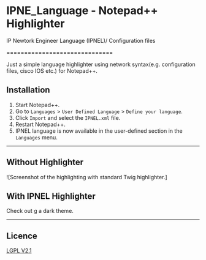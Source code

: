 # IPNE_Language - Notepad++ Highlighter
IP Newtork Engineer Language (IPNEL)/ Configuration files

==============================

Just a simple language highlighter using network syntax(e.g. configuration files, cisco IOS etc.) for Notepad++.

Installation
------------

1. Start Notepad++.
2. Go to `Languages` > `User Defined Language` > `Define your language`.
3. Click `Import` and select the `IPNEL.xml` file.
4. Restart Notepad++.
5. IPNEL language is now available in the user-defined section in the `Languages` menu.


-----------------------------------------------------------------------------------------------------------------------

Without Highlighter
--------------------

![Screenshot of the highlighting with standard Twig highlighter.]

With IPNEL Highlighter
----------------

Check out g a dark theme.


-----------------------------------------------------------------------------------------------------------------------

Licence
-------

[LGPL V2.1](https://github.com/caerosin/..../LICENSE.md)
